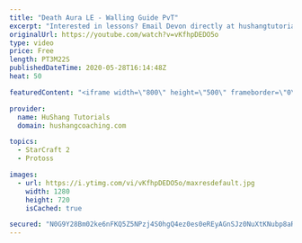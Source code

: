 ```yaml
---
title: "Death Aura LE - Walling Guide PvT"
excerpt: "Interested in lessons? Email Devon directly at hushangtutorials@outlook.com ------------------------------------------------------------------------------------------------------- Want to support HuShang Tutorials directly? Patreon is a website where you can contribute a monthly donation that will help"
originalUrl: https://youtube.com/watch?v=vKfhpDEDO5o
type: video
price: Free
length: PT3M22S
publishedDateTime: 2020-05-28T16:14:48Z
heat: 50

featuredContent: "<iframe width=\"800\" height=\"500\" frameborder=\"0\" src=\"https://www.youtube.com/embed/vKfhpDEDO5o\" allow=\"accelerometer; autoplay; encrypted-media; gyroscope; picture-in-picture\" allowfullscreen></iframe>"

provider:
  name: HuShang Tutorials
  domain: hushangcoaching.com

topics:
  - StarCraft 2
  - Protoss

images:
  - url: https://i.ytimg.com/vi/vKfhpDEDO5o/maxresdefault.jpg
    width: 1280
    height: 720
    isCached: true

secured: "N0G9Y28Bm02ke6nFKQ5Z5NPzj4S0hgQ4ez0es0eREyAGnSJz0NuXtKNubp8aRsdHBZHJv5HVvZRIT5f35zE8qARmacka/OtpeULRmHUoiE79USMn0k5ID6obXvvyjke906RuWu7SKNxCghhYGtryYICFwHJEgXboreG+3KwlHwQwsHGuGOxOfhkkI1HfpQ0oMUj4frA/T9ZCPWrepoHkYTTv4f491cLzk4L6qwyOhLTiHIWc9YI6mX9uDvdiXP0ZfdGUBJe62T5J97MDOMtEWqjKofyE44XvkHZ3+y8wcQE229DOH3s0Op8k5Zz+dxIMRGxdstCE7dZlEWCr2h4hYgN+oVckQd56DL2dqy2Zjh5aJKS2H26/MotYqOJeZWSYkWkXRUuJy3mh0SAMx2Bg1I7JJyzD9Brv3IlYRdxTtKI=;CAsX82rNF+4KcewEYx5OJg=="
---
```


